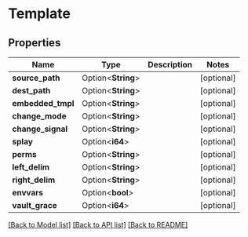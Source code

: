 # Template

## Properties

Name | Type | Description | Notes
------------ | ------------- | ------------- | -------------
**source_path** | Option<**String**> |  | [optional]
**dest_path** | Option<**String**> |  | [optional]
**embedded_tmpl** | Option<**String**> |  | [optional]
**change_mode** | Option<**String**> |  | [optional]
**change_signal** | Option<**String**> |  | [optional]
**splay** | Option<**i64**> |  | [optional]
**perms** | Option<**String**> |  | [optional]
**left_delim** | Option<**String**> |  | [optional]
**right_delim** | Option<**String**> |  | [optional]
**envvars** | Option<**bool**> |  | [optional]
**vault_grace** | Option<**i64**> |  | [optional]

[[Back to Model list]](../README.md#documentation-for-models) [[Back to API list]](../README.md#documentation-for-api-endpoints) [[Back to README]](../README.md)


